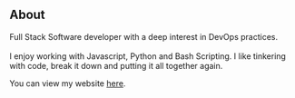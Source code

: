 ## About
Full Stack Software developer with a deep interest in DevOps practices. 
<br><br>
I enjoy working with Javascript, Python and Bash Scripting. I like tinkering with code, break it down and putting it all together again.

You can view my website <a href="https://ajpurugganan.info" >here</a>.



